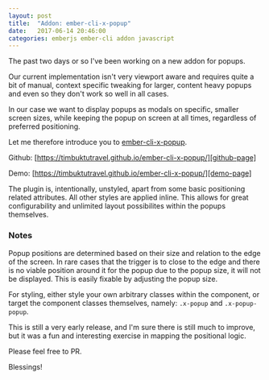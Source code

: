 ```yaml
---
layout: post
title:  "Addon: ember-cli-x-popup"
date:   2017-06-14 20:46:00
categories: emberjs ember-cli addon javascript
---
```


The past two days or so I've been working on a new addon for popups. 

Our current implementation isn't very viewport aware and requires quite a bit of manual, context specific tweaking for larger, content heavy popups and even so they don't work so well in all cases. 

In our case we want to display popups as modals on specific, smaller screen sizes, while keeping the popup on screen at all times, regardless of preferred positioning.

Let me therefore introduce you to [ember-cli-x-popup][github-page].

Github: [https://timbuktutravel.github.io/ember-cli-x-popup/][github-page]

Demo: [https://timbuktutravel.github.io/ember-cli-x-popup/][demo-page]

The plugin is, intentionally, unstyled, apart from some basic positioning related attributes. All other styles are applied inline. This allows for great configurability and unlimited layout possibilites within the popups themselves.

### Notes
Popup positions are determined based on their size and relation to the edge of the screen. In rare cases that the trigger is to close to the edge and there is no viable position around it for the popup due to the popup size, it will not be displayed. This is easily fixable by adjusting the popup size.

For styling, either style your own arbitrary classes within the component, or target the component classes themselves, namely: `.x-popup` and `.x-popup-popup`.

This is still a very early release, and I'm sure there is still much to improve, but it was a fun and interesting exercise in mapping the positional logic.

Please feel free to PR.

Blessings!


[github-page]: https://github.com/TimbuktuTravel/ember-cli-x-popup
[demo-page]: https://timbuktutravel.github.io/ember-cli-x-popup/


